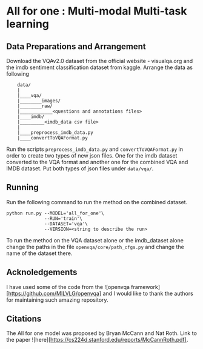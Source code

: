 # All for one : Multi-modal Multi-task learning

## Data Preparations and Arrangement

Download the VQAv2.0 dataset from the official website - visualqa.org and the imdb sentiment classification dataset from kaggle. Arrange the data as following

```
    data/
    |
    |____vqa/
    |________images/
    |________raw/
    |____________<questions and annotations files>
    |____imdb/
    |_________<imdb_data csv file>
    |
    |____preprocess_imdb_data.py
    |____convertToVQAFormat.py

```

Run the scripts ```preprocess_imdb_data.py``` and  ```convertToVQAFormat.py``` in order to create two types of new json files. One for the imdb dataset converted to the VQA format and another one for the combined VQA and IMDB dataset. Put both types of json files under ```data/vqa/```.

## Running

Run the following command to run the method on the combined dataset.

```
python run.py --MODEL='all_for_one'\
              --RUN='train'\
              --DATASET='vqa'\
              --VERSION=<string to describe the run>
```

To run the method on the VQA dataset alone or the imdb_dataset alone change the paths in the file ```openvqa/core/path_cfgs.py``` and change the name of the dataset there.

## Acknoledgements

I have used some of the code from the ![openvqa framework][https://github.com/MILVLG/openvqa] and I would like to thank the authors for maintaining such amazing repository.

## Citations

The All for one model was proposed by Bryan McCann and Nat Roth. Link to the paper ![here][https://cs224d.stanford.edu/reports/McCannRoth.pdf].
